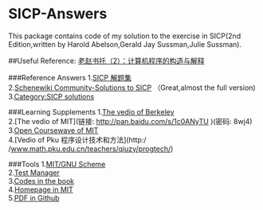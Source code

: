 # SICP-Answers

This package contains code of my solution to the exercise in SICP(2nd Edition,written by Harold Abelson,Gerald Jay Sussman,Julie Sussman).

##Useful Reference:
[老赵书托（2）：计算机程序的构造与解释](http://www.cnblogs.com/JeffreyZhao/archive/2009/07/15/recommended-reading-2-sicp.html)<br />

###Reference Answers
1.[SICP 解题集](http://sicp.readthedocs.org/en/latest/)<br />
2.[Schenewiki Community-Solutions to SICP](http://community.schemewiki.org/?SICP-Solutions) （Great,almost the full version)<br />
3.[Category:SICP solutions](http://wiki.drewhess.com/wiki/Category:SICP_solutions)<br />

###Learning Supplements
1.[The vedio of Berkeley](https://www.youtube.com/watch?v=l28HAzKy0N8&list=PL3E89002AA9B9879E)<br />
2.[The vedio of MIT](链接: http://pan.baidu.com/s/1c0ANyTU )(密码: 8wj4)<br />
3.[Open Coursewave of MIT](http://ocw.mit.edu/courses/electrical-engineering-and-computer-science/6-001-structure-and-interpretation-of-computer-programs-spring-2005/)<br />
4.[Vedio of Pku 程序设计技术和方法](http:/<br />/www.math.pku.edu.cn/teachers/qiuzy/progtech/)<br />
    
###Tools
1.[MIT/GNU Scheme](http://www.gnu.org/software/mit-scheme/)<br />
2.[Test Manager](http://web.mit.edu/~axch/www/test_manager.html)<br />
3.[Codes in the book](http://mitpress.mit.edu/sicp/code/index.html)<br />
4.[Homepage in MIT](http://mitpress.mit.edu/sicp/)<br />
5.[PDF in Github](https://github.com/sarabander/sicp-pdf)<br />


